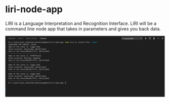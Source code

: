 # liri-node-app

LIRI is a Language Interpretation and Recognition Interface. LIRI will be a command line node app that takes in parameters and gives you back data.

![alt text](https://github.com/Skajogbola/liri-node-app/blob/master/Images/concert-this.PNG)
